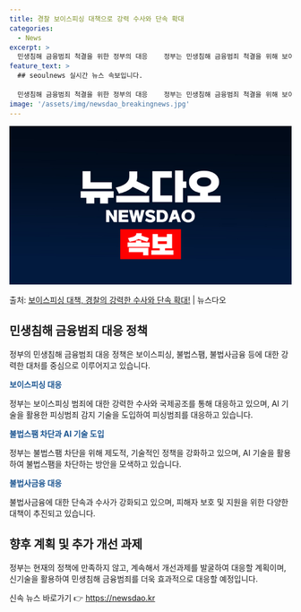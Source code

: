 ```yaml
---
title: 경찰 보이스피싱 대책으로 강력 수사와 단속 확대
categories:
  - News
excerpt: >
  민생침해 금융범죄 척결을 위한 정부의 대응    정부는 민생침해 금융범죄 척결을 위해 보이스피싱 집중 수사와…
feature_text: >
  ## seoulnews 실시간 뉴스 속보입니다.

  민생침해 금융범죄 척결을 위한 정부의 대응    정부는 민생침해 금융범죄 척결을 위해 보이스피싱 집중 수사와…
image: '/assets/img/newsdao_breakingnews.jpg'
---
```


![뉴스다오 속보](/assets/img/newsdao_breakingnews.jpg)

<p>출처: <a href="https://newsdao.kr/4676" rel="dofollow">보이스피싱 대책, 경찰의 강력한 수사와 단속 확대!</a> | 뉴스다오</p>

<h2 data-ke-size="size26">민생침해 금융범죄 대응 정책</h2>
정부의 민생침해 금융범죄 대응 정책은 보이스피싱, 불법스팸, 불법사금융 등에 대한 강력한 대처를 중심으로 이루어지고 있습니다.

<p data-ke-size="size16"><b><span style="color: #1a5490;">보이스피싱 대응</b></span></p>
정부는 보이스피싱 범죄에 대한 강력한 수사와 국제공조를 통해 대응하고 있으며, AI 기술을 활용한 피싱범죄 감지 기술을 도입하여 피싱범죄를 대응하고 있습니다.

<p data-ke-size="size16"><b><span style="color: #1a5490;">불법스팸 차단과 AI 기술 도입</b></span></p>
정부는 불법스팸 차단을 위해 제도적, 기술적인 정책을 강화하고 있으며, AI 기술을 활용하여 불법스팸을 차단하는 방안을 모색하고 있습니다.

<p data-ke-size="size16"><b><span style="color: #1a5490;">불법사금융 대응</b></span></p>
불법사금융에 대한 단속과 수사가 강화되고 있으며, 피해자 보호 및 지원을 위한 다양한 대책이 추진되고 있습니다.

<h2 data-ke-size="size26">향후 계획 및 추가 개선 과제</h2>
정부는 현재의 정책에 만족하지 않고, 계속해서 개선과제를 발굴하여 대응할 계획이며, 신기술을 활용하여 민생침해 금융범죄를 더욱 효과적으로 대응할 예정입니다. 

신속 뉴스 바로가기 👉 <a href="https://newsdao.kr" rel="dofollow">https://newsdao.kr</a>


